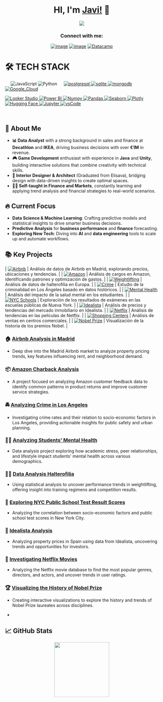 <div align="center">
<h1 align="center">HI, I'm <a href="https://www.linkedin.com/in/javierpradalperez/">Javi!</a> 👋</h1>
</div> 

<div align="center">
<img src="https://steamuserimages-a.akamaihd.net/ugc/853851650567670406/C7B8F1F42B73E68B360FD925CEA08E25D2B0FD16/?imw=5000&imh=5000&ima=fit&impolicy=Letterbox&imcolor=%23000000&letterbox=false">
</div> 

<h3 align="center">Connect with me:</h3>
<div align="center">

[![image](https://img.shields.io/badge/LinkedIn-0077B5?style=for-the-badge&logo=linkedin&logoColor=white)](https://www.linkedin.com/in/javierpradalperez/)
[![image](https://img.shields.io/badge/Gmail-D14836?style=for-the-badge&logo=gmail&logoColor=white)](mailto:pradaljavier@gmail.com)
  <a href="https://www.datacamp.com/portfolio/hentaimajingaijn" target="_blank">
    ![Datacamp](https://img.shields.io/badge/Datacamp-05192D?style=for-the-badge&logo=datacamp&logoColor=65FF8F)
  </a>  

</div>

# 🛠️ TECH STACK
&emsp;
![JavaScript](https://img.shields.io/badge/JavaScript-323330?style=for-the-badge&logo=javascript&logoColor=F7DF1E)
![Python](https://img.shields.io/badge/Python-14354C?style=for-the-badge&logo=python&logoColor=white)
&emsp;
  <a href="https://www.postgresql.org" target="_blank"> 
    <img src="https://img.shields.io/badge/postgreSQL-4169E1.svg?style=for-the-badge&logo=postgresql&logoColor=white"
      alt="postgresql"/> 
  </a>
  <a href="https://www.sqlite.org/" target="_blank"> 
    <img src="https://img.shields.io/badge/sqlite-003B57.svg?style=for-the-badge&logo=sqlite&logoColor=white"
      alt="sqlite"/> 
  </a>
  <a href="https://www.mongodb.com/" target="_blank"> 
    <img src="https://img.shields.io/badge/mongodb-47A248.svg?style=for-the-badge&logo=mongodb&logoColor=white"
      alt="mongodb"/> 
  </a> 
[![Google_Cloud](https://img.shields.io/badge/Google_Cloud-4285F4?style=for-the-badge&logo=google_cloud&logoColor=white&labelColor=101010)](#)
</p>

<a href="https://lookerstudio.google.com/" target="_blank">
  <img alt="Looker Studio" src="https://img.shields.io/badge/Looker_Studio-4285F4?style=for-the-badge&logo=google&logoColor=white">
</a>

<a href="https://powerbi.microsoft.com/" target="_blank">
  <img alt="Power BI" src="https://img.shields.io/badge/Power%20BI-F2C811?style=for-the-badge&logo=Microsoft-Power-BI&logoColor=black">
</a>
   <a href="https://numpy.org/" target="_blank">
    <img alt="Numpy" src="https://img.shields.io/badge/Numpy-777BB4?style=for-the-badge&logo=numpy&logoColor=white">
  </a>

   <a href="https://pandas.pydata.org/" target="_blank">
    <img alt="Pandas" src="https://img.shields.io/badge/Pandas-2C2D72?style=for-the-badge&logo=pandas&logoColor=white">
  </a>

  <a href="https://seaborn.pydata.org/" target="_blank">
  <img alt="Seaborn" src="https://img.shields.io/badge/Seaborn-3776AB?style=for-the-badge&logo=seaborn&logoColor=white">
</a>

   <a href="https://plotly.com/" target="_blank">
    <img alt="Plotly" src="https://img.shields.io/badge/Plotly-239120?style=for-the-badge&logo=plotly&logoColor=white">
  </a>

 <a href="https://huggingface.co/" target="_blank">
  <img alt="Hugging Face" src="https://img.shields.io/badge/-HuggingFace-FDEE21?style=for-the-badge&logo=HuggingFace&logoColor=black">
</a>
   <a href="https://jupyter.org/" target="_blank">
    <img alt="Jupyter" src="https://img.shields.io/badge/Jupyter-F37626.svg?&style=for-the-badge&logo=Jupyter&logoColor=white">
  </a>

  <a href="https://code.visualstudio.com/" target="_blank">
    <img src="https://img.shields.io/badge/vscode-007ACC.svg?style=for-the-badge&logo=visualstudiocode&logoColor=white" alt="vsCode"/> 
  </a>

&emsp;
## 🚀 About Me
- **📊 Data Analyst** with a strong background in sales and finance at **Decathlon** and **IKEA**, driving business decisions with over **€1M** in revenue.
- **🎮 Game Development** enthusiast with experience in **Java** and **Unity**, building interactive solutions that combine creativity with technical skills.
- **📐 Interior Designer & Architect** (Graduated from Elisava), bridging design with data-driven insights to create optimal spaces.
- **🧑‍🏫 Self-taught in Finance and Markets**, constantly learning and applying trend analysis and financial strategies to real-world scenarios.

## 🔥 Current Focus
- **Data Science & Machine Learning**: Crafting predictive models and statistical insights to drive smarter business decisions. 
- **Predictive Analysis** for **business performance** and **finance** forecasting.
- **Exploring New Tech**: Diving into **AI** and **data engineering** tools to scale up and automate workflows.

## 📚 Key Projects
| [![Airbnb](https://img.shields.io/badge/Airbnb-FF5A5F?style=for-the-badge&logo=airbnb&logoColor=white)](https://github.com/JavierPradal/DataAnalytics-projects/tree/main/Airbnb%20Analysis%20in%20Madrid) | Análisis de datos de Airbnb en Madrid, explorando precios, ubicaciones y tendencias. |
| [![Amazon](https://img.shields.io/badge/Amazon-FF9900?style=for-the-badge&logo=amazon&logoColor=white)](https://github.com/JavierPradal/DataAnalytics-projects/tree/main/Amazon%20Charback%20Analysis) | Análisis de cargos en Amazon, identificando patrones y optimización de gastos. |
| [![Weightlifting](https://img.shields.io/badge/Weightlifting-FFCC00?style=for-the-badge&logo=barbell&logoColor=black)](https://github.com/JavierPradal/DataAnalytics-projects/tree/main/Analysis%20Europe%20weightlifting) | Análisis de datos de halterofilia en Europa. |
| [![Crime](https://img.shields.io/badge/Crime%20Analysis-800000?style=for-the-badge&logo=police-badge&logoColor=white)](https://github.com/JavierPradal/DataAnalytics-projects/tree/main/Analyzing%20Crime%20in%20Los%20Angeles) | Estudio de la criminalidad en Los Ángeles basado en datos históricos. |
| [![Mental Health](https://img.shields.io/badge/Mental%20Health-008080?style=for-the-badge&logo=medkit&logoColor=white)](https://github.com/JavierPradal/DataAnalytics-projects/tree/main/Analyzing%20Students%27%20Mental%20Health) | Análisis del impacto de la salud mental en los estudiantes. |
| [![NYC Schools](https://img.shields.io/badge/NYC%20Schools-0033A0?style=for-the-badge&logo=school&logoColor=white)](https://github.com/JavierPradal/DataAnalytics-projects/tree/main/Exploring%20NYC%20Public%20School%20Test%20Result%20Scores) | Exploración de los resultados de exámenes en las escuelas públicas de Nueva York. |
| [![Idealista](https://img.shields.io/badge/Idealista-FFCC00?style=for-the-badge&logo=home-assistant&logoColor=black)](https://github.com/JavierPradal/DataAnalytics-projects/tree/main/Idealista%20Analysis) | Análisis de precios y tendencias del mercado inmobiliario en Idealista. |
| [![Netflix](https://img.shields.io/badge/Netflix-FF0000?style=for-the-badge&logo=netflix&logoColor=white)](https://github.com/JavierPradal/DataAnalytics-projects/tree/main/Investigating_Netflix_movies) | Análisis de tendencias en las películas de Netflix. |
| [![Shopping Centers](https://img.shields.io/badge/Sales%20Analysis-006400?style=for-the-badge&logo=shopify&logoColor=white)](https://github.com/JavierPradal/DataAnalytics-projects/tree/main/Sales%20analysis%20of%20shopping%20centers) | Análisis de ventas en centros comerciales. |
| [![Nobel Prize](https://img.shields.io/badge/Nobel%20Prize-FFD700?style=for-the-badge&logo=nobel&logoColor=black)](https://github.com/JavierPradal/DataAnalytics-projects/tree/main/Visualizing%20the%20History%20of%20Nobel%20Prize) | Visualización de la historia de los premios Nobel. |


### 🏠 [Airbnb Analysis in Madrid](https://github.com/JavierPradal/DataAnalytics-projects/tree/main/Airbnb%20Analysis%20in%20Madrid)
- Deep dive into the Madrid Airbnb market to analyze property pricing trends, key features influencing rent, and neighborhood demand.
### 📦 [Amazon Charback Analysis](./Amazon_Charback_Analysis/)
- A project focused on analyzing Amazon customer feedback data to identify common patterns in product returns and improve customer service strategies.
### 🚔 [Analyzing Crime in Los Angeles](./Analyzing_Crime_in_Los_Angeles/)
- Investigating crime rates and their relation to socio-economic factors in Los Angeles, providing actionable insights for public safety and urban planning.
### 🧑‍🎓 [Analyzing Students' Mental Health](./Analyzing_Students_Mental_Health/)
- Data analysis project exploring how academic stress, peer relationships, and lifestyle impact students' mental health across various demographics.
### 🏋️‍♂️ [Data Analysis Halterofilia](./Data_Analysis_Halterofilia/)
- Using statistical analysis to uncover performance trends in weightlifting, offering insight into training regimens and competition results.
### 🏫 [Exploring NYC Public School Test Result Scores](./Exploring_NYC_Public_School_Test_Result_Scores/)
- Analyzing the correlation between socio-economic factors and public school test scores in New York City.
### 🏢 [Idealista Analysis](./Idealista_Analysis/)
- Analyzing property prices in Spain using data from Idealista, uncovering trends and opportunities for investors.
### 🎥 [Investigating Netflix Movies](./Investigating_Netflix_Movies/)
- Analyzing the Netflix movie database to find the most popular genres, directors, and actors, and uncover trends in user ratings.
### 🏆 [Visualizing the History of Nobel Prize](./Visualizing_the_History_of_Nobel_Prize/)
- Creating interactive visualizations to explore the history and trends of Nobel Prize laureates across disciplines.

- 
## 📈 GitHub Stats
<p align="center">
  <a href="https://github.com/JavierPradal">
    <img height="180em" src="https://github-readme-stats-eight-theta.vercel.app/api/top-langs/?username=JavierPradal&layout=compact&langs_count=8&theme=algolia"/>
  </a>
</p>

